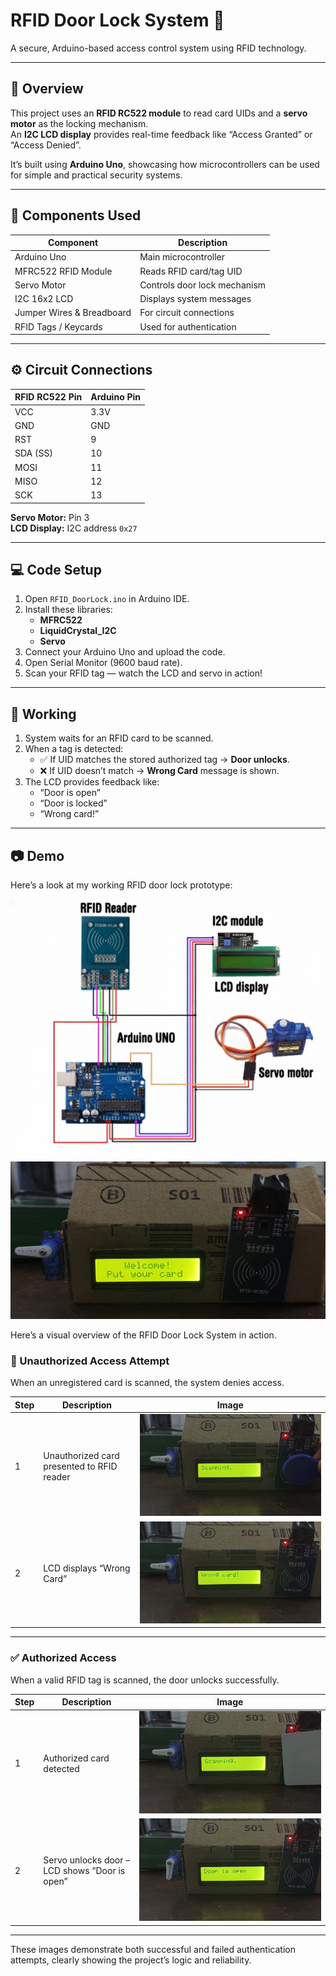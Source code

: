 # RFID Door Lock System 🔐
A secure, Arduino-based access control system using RFID technology.

---

## 🚀 Overview
This project uses an **RFID RC522 module** to read card UIDs and a **servo motor** as the locking mechanism.  
An **I2C LCD display** provides real-time feedback like “Access Granted” or “Access Denied”.

It’s built using **Arduino Uno**, showcasing how microcontrollers can be used for simple and practical security systems.

---

## 🧰 Components Used
| Component | Description |
|------------|-------------|
| Arduino Uno | Main microcontroller |
| MFRC522 RFID Module | Reads RFID card/tag UID |
| Servo Motor | Controls door lock mechanism |
| I2C 16x2 LCD | Displays system messages |
| Jumper Wires & Breadboard | For circuit connections |
| RFID Tags / Keycards | Used for authentication |

---

## ⚙️ Circuit Connections
| RFID RC522 Pin | Arduino Pin |
|----------------|-------------|
| VCC | 3.3V |
| GND | GND |
| RST | 9 |
| SDA (SS) | 10 |
| MOSI | 11 |
| MISO | 12 |
| SCK | 13 |

**Servo Motor:** Pin 3  
**LCD Display:** I2C address `0x27`

---

## 💻 Code Setup
1. Open `RFID_DoorLock.ino` in Arduino IDE.  
2. Install these libraries:
   - **MFRC522**
   - **LiquidCrystal_I2C**
   - **Servo**
3. Connect your Arduino Uno and upload the code.
4. Open Serial Monitor (9600 baud rate).
5. Scan your RFID tag — watch the LCD and servo in action!

---

## 🧪 Working
1. System waits for an RFID card to be scanned.  
2. When a tag is detected:
   - ✅ If UID matches the stored authorized tag → **Door unlocks**.  
   - ❌ If UID doesn’t match → **Wrong Card** message is shown.  
3. The LCD provides feedback like:
   - “Door is open”  
   - “Door is locked”  
   - “Wrong card!”

---

## 📷 Demo

Here’s a look at my working RFID door lock prototype:

![Prototype Setup](images/6.jpg)
![Visual Overview](images/1.jpg)

Here’s a visual overview of the RFID Door Lock System in action.

### 🚫 Unauthorized Access Attempt
When an unregistered card is scanned, the system denies access.

| Step | Description | Image |
|------|--------------|-------|
| 1 | Unauthorized card presented to RFID reader | ![Unauthorized Card](images/2.jpg) |
| 2 | LCD displays “Wrong Card” | ![Wrong Card](images/3.jpg) |

---

### ✅ Authorized Access
When a valid RFID tag is scanned, the door unlocks successfully.

| Step | Description | Image |
|------|--------------|-------|
| 1 | Authorized card detected | ![Authorized Card](images/4.jpg) |
| 2 | Servo unlocks door – LCD shows “Door is open” | ![Door is Open](images/5.jpg) |

---

These images demonstrate both successful and failed authentication attempts, clearly showing the project’s logic and reliability.